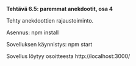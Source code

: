 **Tehtävä 6.5: paremmat anekdootit, osa 4**

Tehty anekdoottien rajaustoiminto.

Asennus:
    npm install

Sovelluksen käynnistys:
    npm start

Sovellus löytyy osoitteesta http://localhost:3000/
